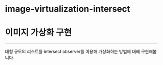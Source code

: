 # image-virtualization-intersect

# 이미지 가상화 구현

---

대형 규모의 리스트를 intersect observer를 이용해 가상화하는 방법에 대해 구현해봅니다.
